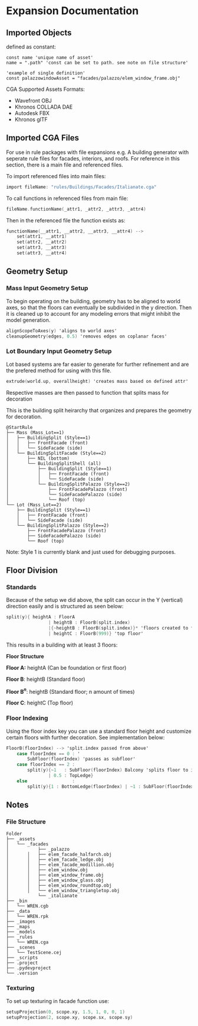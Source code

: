 # Expansion Documentation

## Imported Objects

defined as constant:

```visual-basic
const name 'unique name of asset'
name = ".path" 'const can be set to path. see note on file structure'

'example of single definition'
const palazzowindowAsset = "facades/palazzo/elem_window_frame.obj"
```

CGA Supported Assets Formats:

- Wavefront OBJ
- Khronos COLLADA DAE
- Autodesk FBX
- Khronos glTF

## Imported CGA Files

For use in rule packages with file expansions e.g. A building generator with seperate rule files for facades, interiors, and roofs. For reference in this section, there is a main file and referenced files. 

To import referenced files into main files:

```objectivec
import fileName: "rules/Buildings/Facades/Italianate.cga"
```

To call functions in referenced files from main file:

```objectivec
fileName.functionName(_attr1, _attr2, _attr3, _attr4)
```

Then in the referenced file the function exists as:

```objectivec
functionName(__attr1, __attr2, __attr3, __attr4) -->
	set(attr1, __attr1)
	set(attr2, __attr2)
	set(attr3, __attr3)
	set(attr3, __attr4)
```

## Geometry Setup

### Mass Input Geometry Setup

To begin operating on the building, geometry has to be aligned to world axes, so that the floors can eventually be subdivided in the y direction.  Then it is cleaned up to account for any modeling errors that might inhibit the model generation.

```objectivec
alignScopeToAxes(y) 'aligns to world axes'
cleanupGeometry(edges, 0.5) 'removes edges on coplanar faces'
```

### Lot Boundary Input Geometry Setup

Lot based systems are far easier to generate for further refinement and are the prefered method for using with this file. 

```objectivec
extrude(world.up, overallheight) 'creates mass based on defined attr'
```

Respective masses are then passed to function that splits mass for decoration

This is the building split heirarchy that organizes and prepares the geometry for decoration.

```
@StartRule
├── Mass (Mass_Lot==1)
│   ├── BuildingSplit (Style==1)
│   │   ├── FrontFacade (front)
│   │   └── SideFacade (side)
│   └── BuildingSplitFacade (Style==2)
│       ├── NIL (bottom)
│       └── BuildingSplitShell (all)
│           ├── BuildingSplit (Style==1)
│           │   ├── FrontFacade (front)
│           │   └── SideFacade (side)
│           └── BuildingSplitPalazzo (Style==2)
│               ├── FrontFacadePalazzo (front)
│               └── SideFacadePalazzo (side)
│               └── Roof (top)
└── Lot (Mass_Lot==2)
    ├── BuildingSplit (Style==1)
    │   ├── FrontFacade (front)
    │   └── SideFacade (side)
    └── BuildingSplitPalazzo (Style==2)
        ├── FrontFacadePalazzo (front)
        ├── SideFacadePalazzo (side)
        └── Roof (top)
```

Note: Style 1 is currently blank and just used for debugging purposes.

## Floor Division

### Standards

Because of the setup we did above, the split can occur in the Y (vertical) direction easily and is structured as seen below:

```objectivec
split(y){ heightA : FloorA
				| heightB : FloorB(split.index) 
				|{~heightB : FloorB(split.index)}* 'floors created to fill building height' 
				| heightC : FloorB(999)} 'top floor'
```

This results in a building with at least 3 floors:

**Floor Structure**

**Floor A:** heightA (Can be foundation or first floor)

**Floor B**: heightB (Standard floor)

**Floor B$^n$**: heightB (Standard floor; n amount of times)

**Floor C**: heightC (Top floor)

### Floor Indexing

Using the floor index key you can use a standard floor height and customize certain floors with further decoration.  See implementation below:

```objectivec
FloorB(floorIndex) --> 'split.index passed from above'
    case floorIndex == 0 : '
        SubFloor(floorIndex) 'passes as subfloor'
    case floorIndex == 2 :
        split(y){~1   : SubFloor(floorIndex) Balcony 'splits floor to include balcony'
                | 0.5 : TopLedge}
    else                 :
        split(y){1 : BottomLedge(floorIndex) | ~1 : SubFloor(floorIndex) | 0.5 : TopLedge}
```

## Notes

### File Structure

```
Folder
├── _assets
│   └── _facades
│		    ├── _palazzo
│       │   ├── elem_facade_halfarch.obj
│       │   ├── elem_facade_ledge.obj
│       │   ├── elem_facade_modillion.obj
│       │   ├── elem_window.obj
│       │   ├── elem_window_frame.obj
│       │   ├── elem_window_glass.obj
│       │   ├── elem_window_roundtop.obj
│       │   └── elem_window_triangletop.obj
│		    └── _italianate
├── _bin
│   └── WREN.cgb
├── _data
│   └── WREN.rpk
├── _images
├── _maps
├── _models
├── _rules
│   └── WREN.cga
├── _scenes
│   └── TestScene.cej
├── _scripts
├── .project
├── .pydevproject
└── .version
```

### Texturing

To set up texturing in facade function use:

```objectivec
setupProjection(0, scope.xy, 1.5, 1, 0, 0, 1)
setupProjection(2, scope.xy, scope.sx, scope.sy)
```